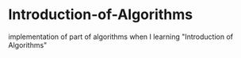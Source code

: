 # Introduction-of-Algorithms
implementation of part of algorithms when I learning "Introduction of Algorithms"
